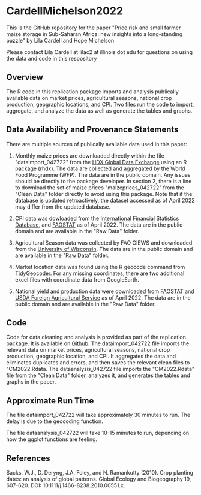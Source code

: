 # CardellMichelson2022

This is the GitHub repository for the paper "Price risk and small farmer maize storage in Sub-Saharan Africa: new insights into a long-standing puzzle" by Lila Cardell and Hope Michelson

Please contact Lila Cardell at lilac2 at illinois dot edu for questions on using the data and code in this respository

## Overview
The R code in this replication package imports and analysis publically available data on market prices, agricultural seasons, national crop production, geographic locations, and CPI. 
Two files run the code to import, aggregate, and analyze the data as well as generate the tables and graphs.

## Data Availability and Provenance Statements
There are multiple sources of publically available data  used in this paper:

1. Monthly maize prices are downloaded directly within the file "dataimport_042722" from the [HDX Global Data Exchange](https://data.humdata.org/dataset/global-wfp-food-prices) using an R package (rhdx). The data are collected and aggregated by the World Food Programme (WFP). The data are in the public domain.
Any issues should be directly to the package developer. In section 2, there is a line to download the set of maize prices "maizeprices_042722" from the "Clean Data" folder directly to avoid using this package. Note that if the database is updated retroactively, the dataset accessed as of April 2022 may differ from the updated database.

2. CPI data was dowloaded from the [International Financial Statistics Database](https://data.imf.org/?sk=4c514d48-b6ba-49ed-8ab9-52b0c1a0179b), and [FAOSTAT](https://www.fao.org/faostat/en/#data/CP) as of April 2022. The data are in the public domain and are available in the "Raw Data" folder.

3. Agricultural Season data was collected by FAO GIEWS and downloaded from the [University of Wisconsin](https://sage.nelson.wisc.edu/data-and-models/datasets/crop-calendar-dataset). The data are in the public domain and are available in the "Raw Data" folder. 

4. Market location data was found using the R geocode command from [TidyGeocoder](https://jessecambon.github.io/tidygeocoder). For any missing coordinates, there are two additional excel files with coordinate data from GoogleEarth.

5. National yield and production data were downloaded from [FAOSTAT](https://www.fao.org/faostat/en/#data/QCL) and [USDA Foreign Agricultural Service](https://apps.fas.usda.gov/psdonline/app/index.html#/app/downloads) as of April 2022. The data are in the public domain and are available in the "Raw Data" folder.


## Code
Code for data cleaning and analysis is provided as part of the replication package. It is available on [Github](https://github.com/lilacardell/CardellMichelson2022). 
The dataimport_042722 file imports the relevant data on market prices, agricultural seasons, national crop production, geographic location, and CPI. It aggregates the data and eliminates duplicates and errors, and then saves the relevant clean files to "CM2022.Rdata.
The dataanalysis_042722 file imports the "CM2022.Rdata" file from the "Clean Data" folder, analyzes it, and generates the tables and graphs in the paper.

## Approximate Run Time
The file dataimport_042722 will take approximately 30 minutes to run. The delay is due to the geocoding function.

The file dataanalysis_042722 will take 10-15 minutes to run, depending on how the ggplot functions are feeling.

## References
Sacks, W.J., D. Deryng, J.A. Foley, and N. Ramankutty (2010). Crop planting dates: an analysis of global patterns. Global Ecology and Biogeography 19, 607-620. DOI: 10.1111/j.1466-8238.2010.00551.x.
